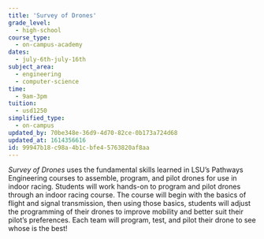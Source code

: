 ```yaml
---
title: 'Survey of Drones'
grade_level:
  - high-school
course_type:
  - on-campus-academy
dates:
  - july-6th-july-16th
subject_area:
  - engineering
  - computer-science
time:
  - 9am-3pm
tuition:
  - usd1250
simplified_type:
  - on-campus
updated_by: 70be348e-36d9-4d70-82ce-0b173a724d68
updated_at: 1614356616
id: 99947b18-c98a-4b1c-bfe4-5763820af8aa
---
```

<i>Survey of Drones</i> uses the fundamental skills learned in LSU’s Pathways Engineering courses to assemble, program, and pilot drones for use in indoor racing. Students will work hands-on to program and pilot drones through an indoor racing course. The course will begin with the basics of flight and signal transmission, then using those basics, students will adjust the programming of their drones to improve mobility and better suit their pilot’s preferences. Each team will program, test, and pilot their drone to see whose is the best!